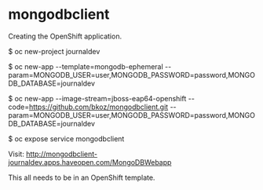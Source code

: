 # mongodbclient
Creating the OpenShift application.

$ oc new-project journaldev

$ oc new-app --template=mongodb-ephemeral --param=MONGODB_USER=user,MONGODB_PASSWORD=password,MONGODB_DATABASE=journaldev

$ oc new-app --image-stream=jboss-eap64-openshift --code=https://github.com/bkoz/mongodbclient.git --param=MONGODB_USER=user,MONGODB_PASSWORD=password,MONGODB_DATABASE=journaldev

$ oc expose service mongodbclient

Visit: http://mongodbclient-journaldev.apps.haveopen.com/MongoDBWebapp

This all needs to be in an OpenShift template.
